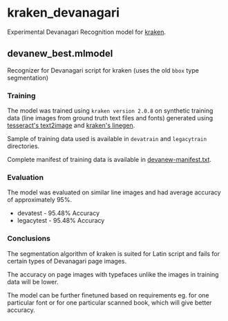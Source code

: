 # kraken_devanagari
Experimental Devanagari Recognition model for [kraken](https://github.com/mittagessen/kraken). 

## devanew_best.mlmodel
Recognizer for Devanagari script for kraken (uses the old `bbox` type segmentation)

### Training

The model was trained using `kraken version 2.0.8` on synthetic training data (line images from ground truth text files and fonts) generated using [tesseract's text2image](https://github.com/tesseract-ocr/tesseract) and [kraken's linegen](https://github.com/mittagessen/kraken/blob/master/kraken/linegen.py). 

Sample of training data used is available in `devatrain` and `legacytrain` directories. 

Complete manifest of training data is available in [devanew-manifest.txt](https://github.com/Shreeshrii/kraken_devanagari/blob/master/devanew-manifest.txt).

### Evaluation 

The model was evaluated on similar line images and had average accuracy of approximately 95%.

* devatest - 95.48% Accuracy
* legacytest - 95.48% Accuracy

### Conclusions

The segmentation algorithm of kraken is suited for Latin script and fails for certain types of Devanagari page images. 

The accuracy on page images with typefaces unlike the images in training data will be lower.

The model can be further finetuned based on requirements eg. for one particular font or for one particular scanned book, which will give better accuracy. 
